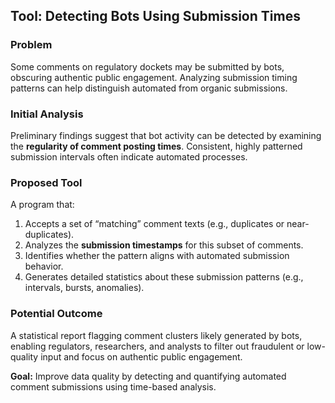 ## Tool: Detecting Bots Using Submission Times

### Problem

Some comments on regulatory dockets may be submitted by bots, obscuring authentic public engagement. Analyzing submission timing patterns can help distinguish automated from organic submissions.

### Initial Analysis

Preliminary findings suggest that bot activity can be detected by examining the **regularity of comment posting times**. Consistent, highly patterned submission intervals often indicate automated processes.

### Proposed Tool

A program that:

1. Accepts a set of “matching” comment texts (e.g., duplicates or near-duplicates).
2. Analyzes the **submission timestamps** for this subset of comments.
3. Identifies whether the pattern aligns with automated submission behavior.
4. Generates detailed statistics about these submission patterns (e.g., intervals, bursts, anomalies).

### Potential Outcome

A statistical report flagging comment clusters likely generated by bots, enabling regulators, researchers, and analysts to filter out fraudulent or low-quality input and focus on authentic public engagement.

**Goal:** Improve data quality by detecting and quantifying automated comment submissions using time-based analysis.
